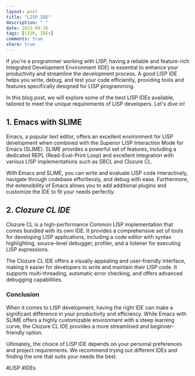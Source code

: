 ```yaml
---
layout: post
title: "LISP IDE"
description: " "
date: 2023-09-26
tags: [LISP, IDEs]
comments: true
share: true
---
```


If you're a programmer working with LISP, having a reliable and feature-rich Integrated Development Environment (IDE) is essential to enhance your productivity and streamline the development process. A good LISP IDE helps you write, debug, and test your code efficiently, providing tools and features specifically designed for LISP programming.

In this blog post, we will explore some of the best LISP IDEs available, tailored to meet the unique requirements of LISP developers. Let's dive in!

## 1. Emacs with SLIME

Emacs, a popular text editor, offers an excellent environment for LISP development when combined with the Superior LISP Interaction Mode for Emacs (SLIME). SLIME provides a powerful set of features, including a dedicated REPL (Read-Eval-Print Loop) and excellent integration with various LISP implementations such as SBCL and Clozure CL.

With Emacs and SLIME, you can write and evaluate LISP code interactively, navigate through codebase effortlessly, and debug with ease. Furthermore, the extensibility of Emacs allows you to add additional plugins and customize the IDE to fit your needs perfectly.

## 2. *Clozure CL IDE*

Clozure CL is a high-performance Common LISP implementation that comes bundled with its own IDE. It provides a comprehensive set of tools for developing LISP applications, including a code editor with syntax highlighting, source-level debugger, profiler, and a listener for executing LISP expressions.

The Clozure CL IDE offers a visually appealing and user-friendly interface, making it easier for developers to write and maintain their LISP code. It supports multi-threading, automatic error checking, and offers advanced debugging capabilities.

### **Conclusion**

When it comes to LISP development, having the right IDE can make a significant difference in your productivity and efficiency. While Emacs with SLIME offers a highly customizable environment with a steep learning curve, the Clozure CL IDE provides a more streamlined and beginner-friendly option.

Ultimately, the choice of LISP IDE depends on your personal preferences and project requirements. We recommend trying out different IDEs and finding the one that suits your needs the best.

#LISP #IDEs